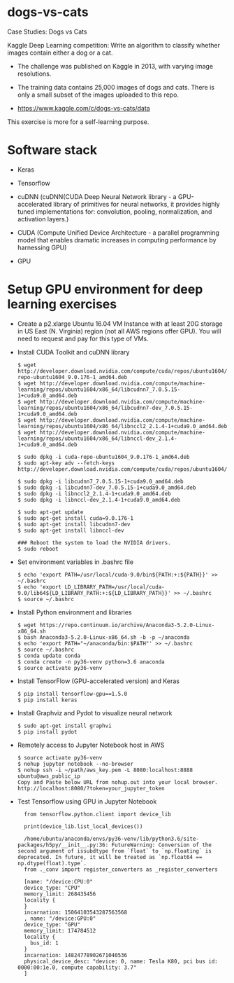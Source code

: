 # dogs-vs-cats
Case Studies: Dogs vs Cats

Kaggle Deep Learning competition: Write an algorithm to classify whether images contain either a dog or a cat. 

- The challenge was published on Kaggle in 2013, with varying image resolutions.

- The training data contains 25,000 images of dogs and cats. There is only a small subset of the images uploaded to this repo.

- https://www.kaggle.com/c/dogs-vs-cats/data

This exercise is more for a self-learning purpose.

# Software stack

- Keras

- Tensorflow

- cuDNN (cuDNN(CUDA Deep Neural Network library - a GPU-accelerated library of primitives for neural networks, it provides highly tuned implementations for: convolution,
pooling, normalization, and activation layers.)

- CUDA (Compute Unified Device Architecture - a parallel programming model that enables dramatic increases in computing performance by harnessing GPU)

- GPU

# Setup GPU environment for deep learning exercises

- Create a p2.xlarge Ubuntu 16.04 VM Instance with at least 20G storage in US East (N. Virginia) region (not all AWS regions offer GPU). You will need to request and pay for this type of VMs.

- Install CUDA Toolkit and cuDNN library
  
  ```
  $ wget http://developer.download.nvidia.com/compute/cuda/repos/ubuntu1604/x86_64/cuda-repo-ubuntu1604_9.0.176-1_amd64.deb
  $ wget http://developer.download.nvidia.com/compute/machine-learning/repos/ubuntu1604/x86_64/libcudnn7_7.0.5.15-1+cuda9.0_amd64.deb
  $ wget http://developer.download.nvidia.com/compute/machine-learning/repos/ubuntu1604/x86_64/libcudnn7-dev_7.0.5.15-1+cuda9.0_amd64.deb
  $ wget http://developer.download.nvidia.com/compute/machine-learning/repos/ubuntu1604/x86_64/libnccl2_2.1.4-1+cuda9.0_amd64.deb
  $ wget http://developer.download.nvidia.com/compute/machine-learning/repos/ubuntu1604/x86_64/libnccl-dev_2.1.4-1+cuda9.0_amd64.deb
  
  $ sudo dpkg -i cuda-repo-ubuntu1604_9.0.176-1_amd64.deb
  $ sudo apt-key adv --fetch-keys http://developer.download.nvidia.com/compute/cuda/repos/ubuntu1604/x86_64/7fa2af80.pub
  
  $ sudo dpkg -i libcudnn7_7.0.5.15-1+cuda9.0_amd64.deb
  $ sudo dpkg -i libcudnn7-dev_7.0.5.15-1+cuda9.0_amd64.deb
  $ sudo dpkg -i libnccl2_2.1.4-1+cuda9.0_amd64.deb
  $ sudo dpkg -i libnccl-dev_2.1.4-1+cuda9.0_amd64.deb
  
  $ sudo apt-get update
  $ sudo apt-get install cuda=9.0.176-1
  $ sudo apt-get install libcudnn7-dev
  $ sudo apt-get install libnccl-dev
  
  ### Reboot the system to load the NVIDIA drivers.
  $ sudo reboot
  ```
  
- Set environment variables in .bashrc file
  
  ```
  $ echo 'export PATH=/usr/local/cuda-9.0/bin${PATH:+:${PATH}}' >> ~/.bashrc
  $ echo 'export LD_LIBRARY_PATH=/usr/local/cuda-9.0/lib64${LD_LIBRARY_PATH:+:${LD_LIBRARY_PATH}}' >> ~/.bashrc
  $ source ~/.bashrc
  ```
  
- Install Python environment and libraries
  
  ```
  $ wget https://repo.continuum.io/archive/Anaconda3-5.2.0-Linux-x86_64.sh
  $ bash Anaconda3-5.2.0-Linux-x86_64.sh -b -p ~/anaconda
  $ echo 'export PATH="~/anaconda/bin:$PATH"' >> ~/.bashrc
  $ source ~/.bashrc
  $ conda update conda
  $ conda create -n py36-venv python=3.6 anaconda
  $ source activate py36-venv
  ```
  
- Install TensorFlow (GPU-accelerated version) and Keras
  
  ```
  $ pip install tensorflow-gpu==1.5.0
  $ pip install keras
  ```
  
- Install Graphviz and Pydot to visualize neural network
 
  ```
  $ sudo apt-get install graphvi
  $ pip install pydot
  ```
 
- Remotely access to Jupyter Notebook host in AWS
 
  ```
  $ source activate py36-venv
  $ nohup jupyter notebook --no-browser
  $ nohup ssh -i ~/path/aws_key.pem -L 8080:localhost:8888 ubuntu@aws_public_ip
  Copy and Paste below URL from nohup.out into your local browser. http://localhost:8080/?token=your_jupyter_token
  ```
 
- Test Tensorflow using GPU in Jupyter Notebook

  ```
    from tensorflow.python.client import device_lib

    print(device_lib.list_local_devices())
  ```
  
  ```
    /home/ubuntu/anaconda/envs/py36-venv/lib/python3.6/site-packages/h5py/__init__.py:36: FutureWarning: Conversion of the second argument of issubdtype from `float` to `np.floating` is deprecated. In future, it will be treated as `np.float64 == np.dtype(float).type`.
    from ._conv import register_converters as _register_converters
  ```
  
  ```
    [name: "/device:CPU:0"
    device_type: "CPU"
    memory_limit: 268435456
    locality {
    }
    incarnation: 15064103543287563568
    , name: "/device:GPU:0"
    device_type: "GPU"
    memory_limit: 174784512
    locality {
      bus_id: 1
    }
    incarnation: 14824778902671040536
    physical_device_desc: "device: 0, name: Tesla K80, pci bus id: 0000:00:1e.0, compute capability: 3.7"
    ]
  ```

